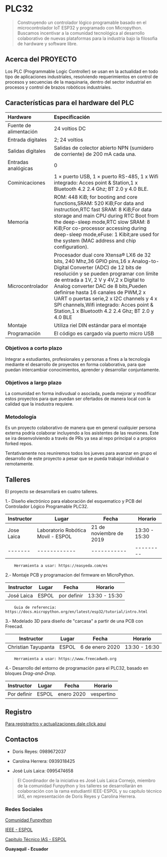 # PLC32

> Construyendo un controlador lógico programable basado en el microcontrolador IoT ESP32 y programado con Micropython. 
> Buscamos incentivar a la comunidad tecnológica al desarrollo colaborativo de nuevas plataformas para la industria bajo la filosofia de hardware y software libre.

## Acerca del PROYECTO
Los PLC (Programmable Logic Controller) se usan en la actualidad en todo tipo de aplicaciones industriales, resolviendo requerimientos en control de procesos y secuencias de la maquinaria, dentro del sector industrial en procesos y control de brazos robóticos industriales.

## Características para el hardware del PLC

Hardware     | Especificación
:---------------------------| :-------
Fuente de alimentación     | 24 voltios DC 
Entrada digitales|2; 24 voltios
Salidas digitales	| Salidas de colector abierto NPN (sumidero de corriente) de 200 mA cada una.
Entradas analógicas| 0
Cominicaciones	| 1 × puerto USB, 1 × puerto RS-485, 1 x Wifi integrado: Acces point & Station,1 x Bluetooth 4.2 2.4 Ghz; BT 2.0 y 4.0 BLE. 
Memoria | ROM: 448 KiB; for booting and core functions,SRAM: 520 KiB;For data and instruction,RTC fast SRAM: 8 KiB;For data storage and main CPU during RTC Boot from the deep-sleep mode,RTC slow SRAM: 8 KiB;For co-processor accessing during deep-sleep mode,eFuse: 1 Kibit;are used for the system (MAC address and chip configuration).
Microcontrolador | Procesador dual core Xtensa® LX6 de 32 bits, 240 Mhz,36 GPIO pins,16 x Analog-to-Digital Converter (ADC) de 12 bits de resolución y se pueden programar con límite de entrada a 1V, 2 V y 4V,2 x Digital to Analog converter DAC de 8 bits,Pueden definirse hasta 16 canales de PWM,2 x UART o puertas serie,2 x I2C channels y 4 x SPI channels,Wifi integrado: Acces point & Station,1 x Bluetooth 4.2 2.4 Ghz; BT 2.0 y 4.0 BLE
Montaje | Utiliza riel DIN estándar para el montaje
Programación | El código es cargado vía puerto micro USB


### Objetivos a corto plazo

Integrar a estudiantes, profesionales y personas a fines a la tecnologia mediante el desarrollo de proyectos en forma colaborativa, para que puedan intercambiar conocimientos, aprender y desarrollar conjuntamente. 

### Objetivos a largo plazo

La comunidad en forma indivudual o asociada, pueda mejorar y modificar estos proyectos para que puedan ser ofertados de manera local con la calidad que la insdustra requiere. 

### Metodología

Es un proyecto colaborativo de manera que en general cualquier persona externa podría colaborar incluyendo a los asistentes de las reuniones. Este se ira desenvolviendo a través de PRs ya sea al repo principal o a propios forked repos.

Tentativamente nos reuniremos todos los jueves para avanzar en grupo el desarrollo de este proyecto a pesar que se pueda trabajar individual o remotamente.

## Talleres
El proyecto se desarrollará en cuatro talleres. 

1.- Diseño electrónico para elaboración del esquematico y PCB del Controlador Lógico Programable PLC32. 
   
Instructor | Lugar | Fecha | Horario
-----------|-------|-------|--------
Jose Laica | Laboratorio Robótica Movil - ESPOL | 21 de noviembre de 2019 | 13:30 - 15:30
|-------|------------| ----------- | ---------

        Herramienta a usar: https://easyeda.com/es

2.- Montaje PCB y programacion del firmware en MicroPython.

Instructor | Lugar | Fecha | Horario
-----------|-------|-------|--------
José Laica | ESPOL | por definir | 13:30 - 15:30

        Guia de referencia: https://docs.micropython.org/en/latest/esp32/tutorial/intro.html

3.- Modelado 3D para diseño de "carcasa" a partir de una PCB con Freecad.
   
Instructor | Lugar | Fecha | Horario
-----------|-------|-------|--------
Christian Tayupanta | ESPOL | 6 de enero 2020 | 13:30 - 16:30

        Herramienta a usar: https://www.freecadweb.org

4.- Desarrollo del entorno de programación para el PLC32, basado en bloques _Drag-and-Drop._

Instructor | Lugar | Fecha | Horario
-----------|-------|-------|--------
Por definir | ESPOL | enero 2020 | vespertino


## Registro

[Para registrartro y actualizaciones dale click aqui](https://docs.google.com/forms/d/e/1FAIpQLSdKHHjlvKSSVwDHgesz2nPQxdpG3-TAMdvfw-ti1jtBzHu5PQ/viewform)


## Contactos

* Doris Reyes: 0989672037

* Carolina Herrera: 0939318425

* José Luis Laica: 0995474658


> El Coordinador de la iniciativa es José Luis Laica Cornejo, miembro de la comunidad Funpython y los talleres se desarrollarán en colaboración con la rama estudiantil IEEE-ESPOL y su capítulo técnico IAS, en representación de Doris Reyes y Carolina Herrera. 

### Redes Sociales

[Comunidad Funpython](https://www.instagram.com/funpython/)

[IEEE - ESPOL](https://www.instagram.com/ieee.espol/)

[Capitulo Técnico IAS - ESPOL](https://www.instagram.com/ieee.espol.ias/)

**Guayaquil - Ecuador** 
